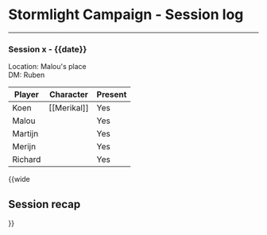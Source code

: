 # Stormlight Campaign - Session log
___

### Session x - {{date}} 
Location: Malou's place<br>
DM: Ruben

| Player  | Character   | Present |
| ------- | ----------- | ------- |
| Koen    | [[Merikal]] | Yes     |
| Malou   |             | Yes     |
| Martijn |             | Yes     |
| Merijn  |             | Yes     |
| Richard |             | Yes     |

{{wide
## Session recap


}}